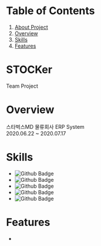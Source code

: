 # Table of Contents
1. [About Project](#STOCKer)
2. [Overview](#Overview)
3. [Skills](#Skills)
4. [Features](#Features)



# STOCKer
Team Project

# Overview
스타벅스MD 물류회사 ERP System   
2020.06.22 ~ 2020.07.17

# Skills
* ![Github Badge](https://img.shields.io/badge/-JAVA-red)
* ![Github Badge](https://img.shields.io/badge/-JSP/Servlet-brightgreen)
* ![Github Badge](https://img.shields.io/badge/-Javascript-yellow)
* ![Github Badge](https://img.shields.io/badge/-Oracle-327da8)
* ![Github Badge](https://shields.io/badge/-HTML/CSS-ff69b4)

# Features
* 
